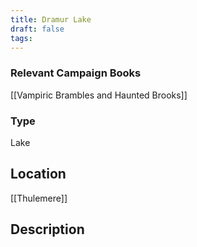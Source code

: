 ```yaml
---
title: Dramur Lake
draft: false
tags:
---
```

### Relevant Campaign Books
[[Vampiric Brambles and Haunted Brooks]]

### Type
Lake
## Location
[[Thulemere]]
## Description
